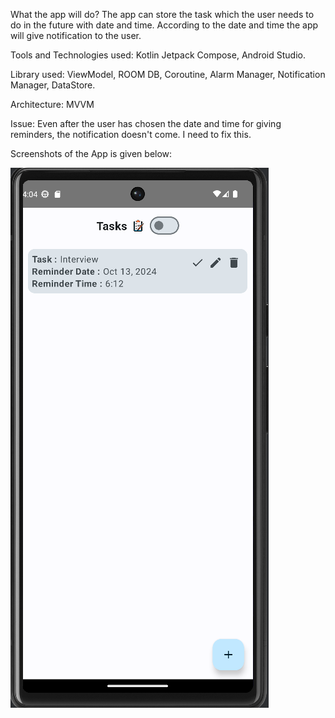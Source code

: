 What the app will do?
The app can store the task which the user needs to do in the future with date and time. 
According to the date and time the app will give notification to the user.

Tools and Technologies used:
Kotlin Jetpack Compose, Android Studio.

Library used:
ViewModel, ROOM DB, Coroutine, Alarm Manager, Notification Manager, DataStore<Preferences>.

Architecture: MVVM

Issue: Even after the user has chosen the date and time for giving reminders, the notification doesn't come. I need to fix this.

Screenshots of the App is given below:

![Home Screen](assets/Screenshot%202024-10-13%20160418.png)


